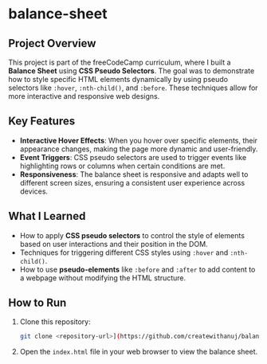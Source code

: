 # balance-sheet

## Project Overview

This project is part of the freeCodeCamp curriculum, where I built a **Balance Sheet** using **CSS Pseudo Selectors**. The goal was to demonstrate how to style specific HTML elements dynamically by using pseudo selectors like `:hover`, `:nth-child()`, and `:before`. These techniques allow for more interactive and responsive web designs.

## Key Features

- **Interactive Hover Effects**: When you hover over specific elements, their appearance changes, making the page more dynamic and user-friendly.
- **Event Triggers**: CSS pseudo selectors are used to trigger events like highlighting rows or columns when certain conditions are met.
- **Responsiveness**: The balance sheet is responsive and adapts well to different screen sizes, ensuring a consistent user experience across devices.

## What I Learned

- How to apply **CSS pseudo selectors** to control the style of elements based on user interactions and their position in the DOM.
- Techniques for triggering different CSS styles using `:hover` and `:nth-child()`.
- How to use **pseudo-elements** like `:before` and `:after` to add content to a webpage without modifying the HTML structure.

## How to Run

1. Clone this repository:
    ```bash
    git clone <repository-url>](https://github.com/createwithanuj/balance-sheet/
    ```

2. Open the `index.html` file in your web browser to view the balance sheet.
